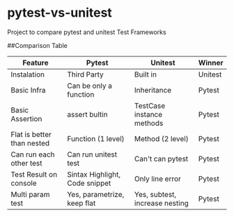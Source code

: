 # pytest-vs-unitest
Project to compare pytest and unitest Test Frameworks

##Comparison Table

| Feature                    | Pytest                          | Unitest                        | Winner  |
|----------------------------|---------------------------------|--------------------------------|---------|
| Instalation                | Third Party                     | Built in                       | Unitest |
| Basic Infra                | Can be only a function          | Inheritance                    | Pytest  |
| Basic Assertion            | assert bultin                   | TestCase instance methods      | Pytest  |
| Flat is better than nested | Function (1 level)              | Method (2 level)               | Pytest  |
| Can run each other test    | Can run unitest test            | Can't can pytest               | Pytest  |
| Test Result on console     | Sintax Highlight, Code snippet  | Only line error                | Pytest  |
| Multi param test           | Yes, parametrize, keep flat     | Yes, subtest, increase nesting | Pytest  |
